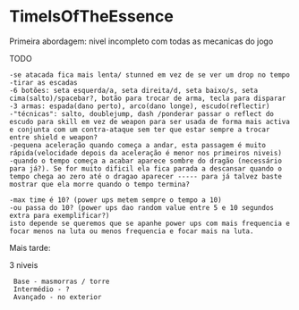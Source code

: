 # TimeIsOfTheEssence
Primeira abordagem: nivel incompleto com todas as mecanicas do jogo

TODO

  	-se atacada fica mais lenta/ stunned em vez de se ver um drop no tempo
  	-tirar as escadas
  	-6 botões: seta esquerda/a, seta direita/d, seta baixo/s, seta cima(salto)/spacebar?, botão para trocar de arma, tecla para disparar
  	-3 armas: espada(dano perto), arco(dano longe), escudo(reflectir)
  	-"técnicas": salto, doublejump, dash /ponderar passar o reflect do escudo para skill em vez de weapon para ser usada de forma mais activa e conjunta com um contra-ataque sem ter que estar sempre a trocar entre shield e weapon?	
  	-pequena aceleração quando começa a andar, esta passagem é muito rápida(velocidade depois da aceleração é menor nos primeiros niveis)	
  	-quando o tempo começa a acabar aparece sombre do dragão (necessário para já?). Se for muito dificil ela fica parada a descansar quando o tempo chega ao zero até o dragao aparecer ----- para já talvez baste mostrar que ela morre quando o tempo termina?
	
	-max time é 10? (power ups metem sempre o tempo a 10)
	-ou passa do 10? (power ups dao random value entre 5 e 10 segundos extra para exemplificar?)
  	isto depende se queremos que se apanhe power ups com mais frequencia e focar menos na luta ou menos frequencia e focar mais na luta. 
  
 Mais tarde:
 
 3 niveis

	 Base - masmorras / torre
	 Intermédio - ?
	 Avançado - no exterior

